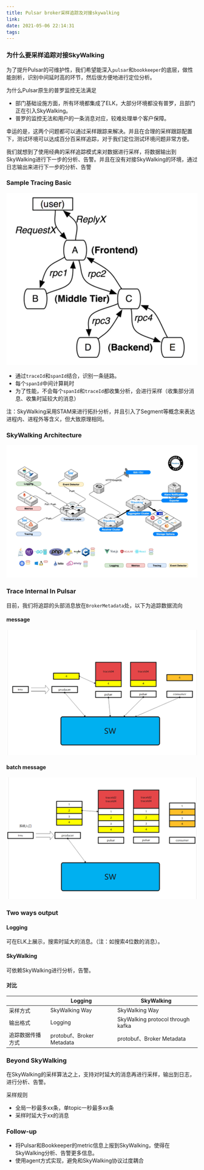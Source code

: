 ```yaml
---
title: Pulsar broker采样追踪及对接skywalking
link:
date: 2021-05-06 22:14:31
tags:
---
```


### 为什么要采样追踪对接SkyWalking

为了提升Pulsar的可维护性，我们希望能深入`pulsar`和`bookkeeper`的底层，做性能剖析，识别中间延时高的环节，然后很方便地进行定位分析。

为什么Pulsar原生的普罗监控无法满足

- 部门基础设施方面，所有环境都集成了ELK，大部分环境都没有普罗，且部门正在引入SkyWalking。
- 普罗的监控无法和用户的一条消息对应，较难处理单个客户保障。

幸运的是，这两个问题都可以通过采样跟踪来解决。并且在合理的采样跟踪配置下，测试环境可以达成百分百采样追踪，对于我们定位测试环境问题非常方便。

我们就想到了使用经典的采样追踪模式来对数据进行采样，将数据输出到SkyWalking进行下一步的分析、告警。并且在没有对接SkyWalking的环境，通过日志输出来进行下一步的分析、告警

### Sample Tracing Basic

![image-20210424091405442](Images/pulsar-skywalking1.png)

- 通过`traceId`和`spanId`结合，识别一条链路。
- 每个`spanId`中间计算耗时
- 为了性能，不会每个`spanId`和`traceId`都收集分析，会进行采样（收集部分消息、收集时延较大的消息）

注：SkyWalking采用STAM来进行拓扑分析，并且引入了Segment等概念来表达进程内、进程外等含义，但大致原理相同。

### SkyWalking Architecture

![Image](Images/pulsar-skywalking2.jpeg)

### Trace Internal In Pulsar

目前，我们将追踪的头部消息放在`BrokerMetadata`处，以下为追踪数据流向

#### message

![image-20210506200048088](Images/pulsar-skywalking3.png)

#### batch message

![image-20210506200035405](Images/pulsar-skywalking4.png)

### Two ways output

#### Logging
可在ELK上展示，搜索时延大的消息。（注：如搜索4位数的消息）。

#### SkyWalking
可依赖SkyWalking进行分析，告警。

#### 对比

|                  | Logging                   | SkyWalking                        |
| ---------------- | ------------------------- | --------------------------------- |
| 采样方式         | SkyWalking Way            | SkyWalking Way                    |
| 输出格式         | Logging                   | SkyWalking protocol through kafka |
| 追踪数据传播方式 | protobuf、Broker Metadata | protobuf、Broker Metadata         |


### Beyond SkyWalking
在SkyWalking的采样算法之上，支持对时延大的消息再进行采样，输出到日志，进行分析、告警。

采样规则

- 全局一秒最多xx条，单topic一秒最多xx条
- 采样时延大于xx的消息

### Follow-up
- 将Pulsar和Bookkeeper的metric信息上报到SkyWalking，使得在SkyWalking分析、告警更多信息。
- 使用agent方式实现，避免和SkyWalking协议过度耦合

